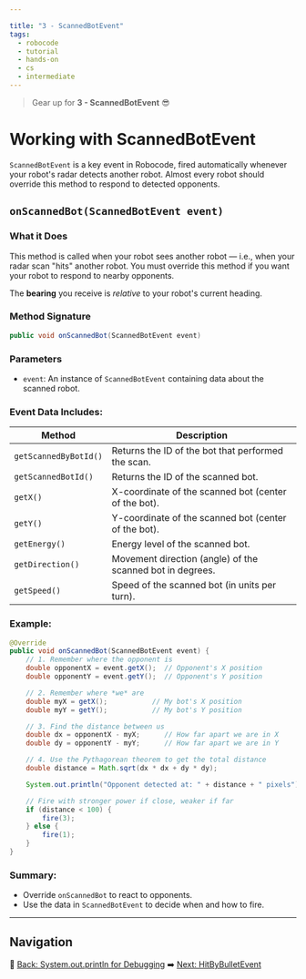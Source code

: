 ```yaml
---

title: "3 - ScannedBotEvent"
tags:
  - robocode
  - tutorial
  - hands-on
  - cs
  - intermediate
---
```


> Gear up for **3 - ScannedBotEvent** 😎

# Working with ScannedBotEvent

`ScannedBotEvent` is a key event in Robocode, fired automatically whenever your robot's radar detects another robot. Almost every robot should override this method to respond to detected opponents.

## `onScannedBot(ScannedBotEvent event)`

### What it Does

This method is called when your robot sees another robot — i.e., when your radar scan "hits" another robot. You must override this method if you want your robot to respond to nearby opponents.


The **bearing** you receive is *relative* to your robot's current heading.

### Method Signature

```java
public void onScannedBot(ScannedBotEvent event)
```

### Parameters

* `event`: An instance of `ScannedBotEvent` containing data about the scanned robot.

### Event Data Includes:

| Method                | Description                                                |
| --------------------- | ---------------------------------------------------------- |
| `getScannedByBotId()` | Returns the ID of the bot that performed the scan.         |
| `getScannedBotId()`   | Returns the ID of the scanned bot.                         |
| `getX()`              | X-coordinate of the scanned bot (center of the bot).       |
| `getY()`              | Y-coordinate of the scanned bot (center of the bot).       |
| `getEnergy()`         | Energy level of the scanned bot.                           |
| `getDirection()`      | Movement direction (angle) of the scanned bot in degrees.  |
| `getSpeed()`          | Speed of the scanned bot (in units per turn).              |


### Example:

```java
@Override
public void onScannedBot(ScannedBotEvent event) {
    // 1. Remember where the opponent is
    double opponentX = event.getX();  // Opponent's X position
    double opponentY = event.getY();  // Opponent's Y position

    // 2. Remember where *we* are
    double myX = getX();           // My bot's X position
    double myY = getY();           // My bot's Y position

    // 3. Find the distance between us
    double dx = opponentX - myX;      // How far apart we are in X
    double dy = opponentY - myY;      // How far apart we are in Y

    // 4. Use the Pythagorean theorem to get the total distance
    double distance = Math.sqrt(dx * dx + dy * dy);

    System.out.println("Opponent detected at: " + distance + " pixels");

    // Fire with stronger power if close, weaker if far
    if (distance < 100) {
        fire(3);
    } else {
        fire(1);
    }
}

```

### Summary:

* Override `onScannedBot` to react to opponents.
* Use the data in `ScannedBotEvent` to decide when and how to fire.

---

## Navigation

🡌 [Back: System.out.println for Debugging](/robocode/Day-4/01_system_out_debugging)
➡️ [Next: HitByBulletEvent](/robocode/Day-4/03_hit_by_bullet_event)
